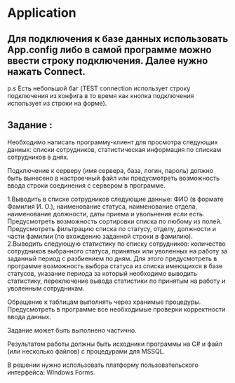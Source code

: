# Application

## Для подключения к базе данных использовать App.config либо в самой программе можно ввести строку подключения. Далее нужно нажать Connect.

p.s Есть небольшой баг (TEST connection использует строку подключения из конфига в то время как кнопка подключения использует из строки на форме).

## Задание : 

Необходимо написать программу-клиент для просмотра следующих данных: списки сотрудников, статистическая информация по спискам сотрудников в днях.

Подключение к серверу (имя сервера, база, логин, пароль) должно быть вынесено в настроечный файл или предусмотреть возможность ввода строки соединения с сервером в программе.

1.Выводить в списке сотрудников следующие данные: ФИО (в формате Фамилия И. О.), наименование статуса, наименование отдела, наименование должности, даты приема и увольнения если есть. Предусмотреть возможность сортировки списка по любому из полей. Предусмотреть фильтрацию списка по статусу, отделу, должности и части фамилии (по вхождению заданной строки в фамилию).
2.Выводить следующую статистику по списку сотрудников: количество сотрудников выбранного статуса, принятых или уволенных на работу за заданный период с разбиением по дням. Для этого предусмотреть в программе возможность выбора статуса из списка имеющихся в базе статусов, указание периода за который необходимо выводить статистику, переключение вывода статистики по принятым на работу и уволенным сотрудникам.

Обращение к таблицам выполнять через хранимые процедуры. Предусмотреть в программе все необходимые проверки корректности ввода данных.

Задание может быть выполнено частично.

Результатом работы должны быть исходники программы на C# и файл (или несколько файлов) с процедурами для MSSQL.

В решении нужно использовать платформу пользовательского интерфейса: Windows Forms.

